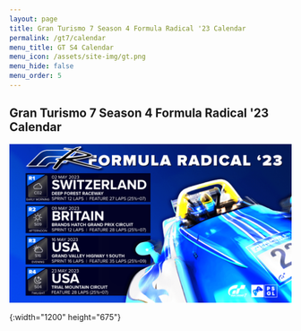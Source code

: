 ```yaml
---
layout: page
title: Gran Turismo 7 Season 4 Formula Radical '23 Calendar
permalink: /gt7/calendar
menu_title: GT S4 Calendar
menu_icon: /assets/site-img/gt.png
menu_hide: false
menu_order: 5
---
```


<div class="center">

## Gran Turismo 7 Season 4 Formula Radical '23 Calendar
[![calendar_u]](/assets/site-img/PSGL_Calendar_Fr23.png)


[calendar_u]: /assets/site-img/PSGL_Calendar_Fr23.png
{:width="1200" height="675"}

</div>
